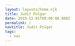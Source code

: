```yaml
---
layout: layouts/home.njk
title: Judit Polgar
date: 2019-12-01T00:00:00.000Z
permalink: /
navtitle: Judit Polgar
tags:
  - nav
---
```

